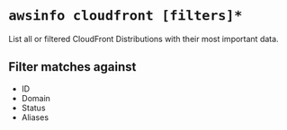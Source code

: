 # `awsinfo cloudfront [filters]*`

List all or filtered CloudFront Distributions with their most important data.

## Filter matches against

* ID
* Domain
* Status
* Aliases